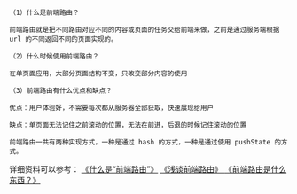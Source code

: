 
```
（1）什么是前端路由？

前端路由就是把不同路由对应不同的内容或页面的任务交给前端来做，之前是通过服务端根据 url 的不同返回不同的页面实现的。

（2）什么时候使用前端路由？

在单页面应用，大部分页面结构不变，只改变部分内容的使用

（3）前端路由有什么优点和缺点？

优点：用户体验好，不需要每次都从服务器全部获取，快速展现给用户

缺点：单页面无法记住之前滚动的位置，无法在前进，后退的时候记住滚动的位置

前端路由一共有两种实现方式，一种是通过 hash 的方式，一种是通过使用 pushState 的方式。
```

详细资料可以参考：
[《什么是“前端路由”》](https://segmentfault.com/q/1010000005336260)
[《浅谈前端路由》 ](https://github.com/kaola-fed/blog/issues/137)
[《前端路由是什么东西？》](https://www.zhihu.com/question/53064386)

